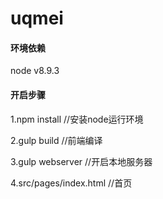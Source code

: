 # uqmei

#### 环境依赖

node v8.9.3

#### 开启步骤<br/>

1.npm install   //安装node运行环境

2.gulp build    //前端编译

3.gulp webserver    //开启本地服务器

4.src/pages/index.html  //首页


